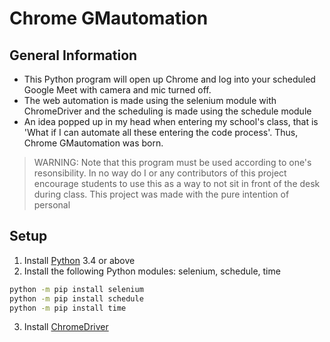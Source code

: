 # Chrome GMautomation

## General Information
- This Python program will open up Chrome and log into your scheduled Google Meet with camera and mic turned off.
- The web automation is made using the selenium module with ChromeDriver and the scheduling is made using the schedule module
- An idea popped up in my head when entering my school's class, that is 'What if I can automate all these entering the code process'. Thus, Chrome GMautomation was born.

> WARNING: Note that this program must be used according to one's resonsibility. In no way do I or any contributors of this project encourage students to use this as a way to not sit in front of the desk during class. This project was made with the pure intention of personal

## Setup
1. Install [Python](https://www.python.org/downloads/) 3.4 or above
2. Install the following Python modules: selenium, schedule, time
```bash
python -m pip install selenium
python -m pip install schedule
python -m pip install time

```
3. Install [ChromeDriver](https://sites.google.com/a/chromium.org/chromedriver/downloads)
